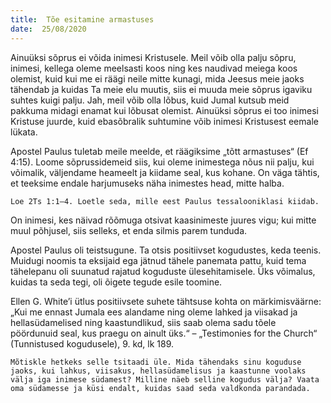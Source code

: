 ```yaml
---
title:  Tõe esitamine armastuses
date:  25/08/2020
---
```


Ainuüksi sõprus ei võida inimesi Kristusele. Meil võib olla palju sõpru, inimesi, kellega oleme meelsasti koos ning kes naudivad meiega koos olemist, kuid kui me ei räägi neile mitte kunagi, mida Jeesus meie jaoks tähendab ja kuidas Ta meie elu muutis, siis ei muuda meie sõprus igaviku suhtes kuigi palju. Jah, meil võib olla lõbus, kuid Jumal kutsub meid pakkuma midagi enamat kui lõbusat olemist. Ainuüksi sõprus ei too inimesi Kristuse juurde, kuid ebasõbralik suhtumine võib inimesi Kristusest eemale lükata.

Apostel Paulus tuletab meile meelde, et räägiksime „tõtt armastuses“ (Ef 4:15). Loome sõprussidemeid siis, kui oleme inimestega nõus nii palju, kui võimalik, väljendame heameelt ja kiidame seal, kus kohane. On väga tähtis, et teeksime endale harjumuseks näha inimestes head, mitte halba.

`Loe 2Ts 1:1–4. Loetle seda, mille eest Paulus tessalooniklasi kiidab.`

On inimesi, kes näivad rõõmuga otsivat kaasinimeste juures vigu; kui mitte muul põhjusel, siis selleks, et enda silmis parem tunduda.

Apostel Paulus oli teistsugune. Ta otsis positiivset kogudustes, keda teenis. Muidugi noomis ta eksijaid ega jätnud tähele panemata pattu, kuid tema tähelepanu oli suunatud rajatud koguduste ülesehitamisele. Üks võimalus, kuidas ta seda tegi, oli õigete tegude esile toomine.

Ellen G. White’i ütlus positiivsete suhete tähtsuse kohta on märkimisväärne: „Kui me ennast Jumala ees alandame ning oleme lahked ja viisakad ja hellasüdamelised ning kaastundlikud, siis saab olema sadu tõele pöördunuid seal, kus praegu on ainult üks.“ – „Testimonies for the Church“ (Tunnistused kogudusele), 9. kd, lk 189.

`Mõtiskle hetkeks selle tsitaadi üle. Mida tähendaks sinu koguduse jaoks, kui lahkus, viisakus, hellasüdamelisus ja kaastunne voolaks välja iga inimese südamest? Milline näeb selline kogudus välja? Vaata oma südamesse ja küsi endalt, kuidas saad seda valdkonda parandada.`